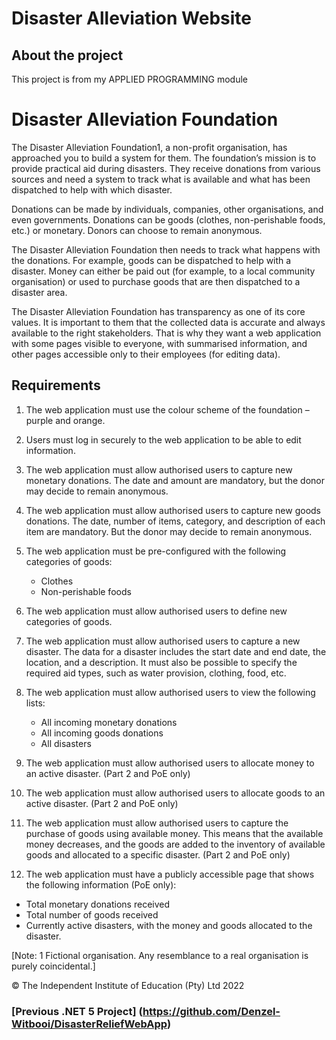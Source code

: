 # Disaster Alleviation Website
## About the project
This project is from my APPLIED PROGRAMMING module 

# Disaster Alleviation Foundation

The Disaster Alleviation Foundation1, a non-profit organisation, has approached you to build a system for them. The foundation’s mission is to provide practical aid during disasters. They receive donations from various sources and need a system to track what is available and what has been dispatched to help with which disaster.

Donations can be made by individuals, companies, other organisations, and even governments. Donations can be goods (clothes, non-perishable foods, etc.) or monetary. Donors can choose to remain anonymous.

The Disaster Alleviation Foundation then needs to track what happens with the donations. For example, goods can be dispatched to help with a disaster. Money can either be paid out (for example, to a local community organisation) or used to purchase goods that are then dispatched to a disaster area.

The Disaster Alleviation Foundation has transparency as one of its core values. It is important to them that the collected data is accurate and always available to the right stakeholders. That is why they want a web application with some pages visible to everyone, with summarised information, and other pages accessible only to their employees (for editing data).

## Requirements

1. The web application must use the colour scheme of the foundation – purple and orange.
2. Users must log in securely to the web application to be able to edit information.
3. The web application must allow authorised users to capture new monetary donations. The date and amount are mandatory, but the donor may decide to remain anonymous.
4. The web application must allow authorised users to capture new goods donations. The date, number of items, category, and description of each item are mandatory. But the donor may decide to remain anonymous.
5. The web application must be pre-configured with the following categories of goods:
   - Clothes
   - Non-perishable foods

6. The web application must allow authorised users to define new categories of goods.
7. The web application must allow authorised users to capture a new disaster. The data for a disaster includes the start date and end date, the location, and a description. It must also be possible to specify the required aid types, such as water provision, clothing, food, etc.
8. The web application must allow authorised users to view the following lists:
   - All incoming monetary donations
   - All incoming goods donations
   - All disasters

9. The web application must allow authorised users to allocate money to an active disaster. (Part 2 and PoE only)
10. The web application must allow authorised users to allocate goods to an active disaster. (Part 2 and PoE only)
11. The web application must allow authorised users to capture the purchase of goods using available money. This means that the available money decreases, and the goods are added to the inventory of available goods and allocated to a specific disaster. (Part 2 and PoE only)

12. The web application must have a publicly accessible page that shows the following information (PoE only):
   - Total monetary donations received
   - Total number of goods received
   - Currently active disasters, with the money and goods allocated to the disaster.

[Note: 1 Fictional organisation. Any resemblance to a real organisation is purely coincidental.]

© The Independent Institute of Education (Pty) Ltd 2022

### [Previous .NET 5 Project] (https://github.com/Denzel-Witbooi/DisasterReliefWebApp)

